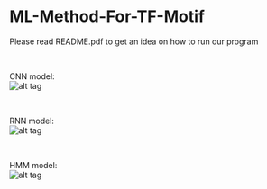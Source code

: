 # ML-Method-For-TF-Motif
Please read README.pdf to get an idea on how to run our program

<br />

CNN model:
<br />
![alt tag](https://github.com/xinlingl/Optimize-Machine-Learning-to-Find-Transcription-Factor-Binding-Sites-/blob/master/CNN_model.png)

<br />

RNN model: 
<br />
![alt tag](https://github.com/xinlingl/Optimize-Machine-Learning-to-Find-Transcription-Factor-Binding-Sites-/blob/master/RNN_model.png)

<br />

HMM model: 
<br />
![alt tag](https://github.com/xinlingl/Optimize-Machine-Learning-to-Find-Transcription-Factor-Binding-Sites-/blob/master/HMM_model.png)

